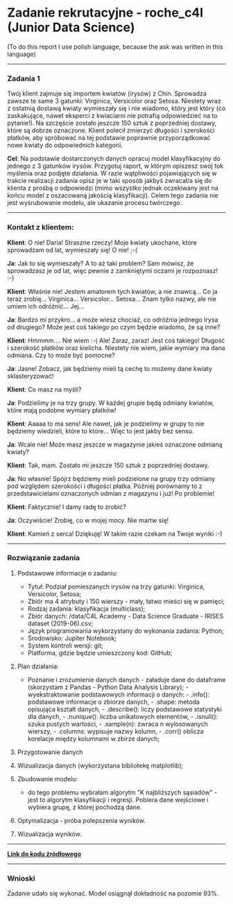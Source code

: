 # Zadanie rekrutacyjne - roche_c4l (Junior Data Science)
(To do this report I use polish language, because the ask was written in this language)

---

### Zadania 1

Twój klient zajmuje się importem kwiatów (irysów) z Chin. Sprowadza zawsze te same 3 gatunki: Virginica, Versicolor oraz Setosa. Niestety wraz z ostatnią dostawą kwiaty wymieszały się i nie wiadomo, który jest który (co zaskakujące, nawet eksperci z kwiaciarni nie potrafią odpowiedzieć na to pytanie!). Na szczęście zostało jeszcze 150 sztuk z poprzedniej dostawy, które są dobrze oznaczone. Klient polecił zmierzyć długości i szerokości płatków, aby spróbować na tej podstawie poprawnie przyporządkować nowe kwiaty do odpowiednich kategorii.

**Cel**: Na podstawie dostarczonych danych opracuj model klasyfikacyjny do jednego z 3 gatunków irysów. Przygotuj raport, w którym opiszesz swój tok myślenia oraz podjęte działania. W razie wątpliwości pojawiających się w trakcie realizacji zadania opisz je w taki sposób jakbyś zwracał/a się do klienta z prośbą o odpowiedzi (mimo wszystko jednak oczekiwany jest na końcu model z oszacowaną jakością klasyfikacji). Celem tego zadania nie jest wyśrubowanie modelu, ale ukazanie procesu twórczego.

---

### Kontakt z klientem:

**Klient**: O nie! Daria! Straszne rzeczy! Moje kwiaty ukochane, które sprowadzam od lat, wymieszały się! O nie! ;-(

**Ja**: Jak to się wymieszały? A to aż taki problem? Sam mówisz, że sprowadzasz je od lat, więc pewnie z zamkniętymi oczami je rozpoznasz! :-) 

**Klient**: Właśnie nie! Jestem amatorem tych kwiatów, a nie znawcą... Co ja teraz zrobię... Virginica... Versicolor... Setosa... Znam tylko nazwy, ale nie umiem ich odróżnić... Jej...

**Ja**: Bardzo mi przykro... a może wiesz chociaż, co odróżnia jednego Irysa od drugiego? Może jest coś takiego po czym będzie wiadomo, że są inne?

**Klient**: Hmmmm.... Nie wiem :-( Ale! Zaraz, zaraz! Jest coś takiego! Długość i szerokość płatków oraz kielicha. Niestety nie wiem, jakie wymiary ma dana odmiana. Czy to może być pomocne?

**Ja**: Jasne! Zobacz, jak będziemy mieli tą cechę to możemy dane kwiaty sklasteryzować!

**Klient**: Co masz na myśli?

**Ja**: Podzielimy je na trzy grupy. W każdej grupie będą odmiany kwiatów, które mają podobne wymiary płatków!

**Klient**: Aaaaa to ma sens! Ale nawet, jak je podzielimy w grupy to nie będziemy wiedzieli, które to które... Więc to jest jakby bez sensu.

**Ja**: Wcale nie! Może masz jeszcze w magazynie jakieś oznaczone odmianą kwiaty?

**Klient**: Tak, mam. Zostało mi jeszcze 150 sztuk z poprzedniej dostawy.

**Ja**: No własnie! Spójrz będziemy mieli podzielone na grupy trzy odmiany pod względem szerokości i długości płatka. Później porównamy to z przedstawicielami oznaczonych odmian z magazynu i już! Po problemie!

**Klient**: Faktycznie! I damy radę to zrobić?

**Ja**: Oczywiście! Zrobię, co w mojej mocy. Nie martw się!

**Klient**: Kamień z serca! Dziękuję! W takim razie czekam na Twoje wyniki :-) 

---

### Rozwiązanie zadania

1. Podstawowe informacje o zadaniu:
    * Tytuł: Podział pomieszanych irysów na trzy gatunki: Virginica, Versicolor, Setosa;
    * Zbiór ma 4 atrybuty i 150 wierszy - mały, łatwo mieści się w pamięci;
    * Rodzaj zadania: klasyfikacja (multiclass);
    * Zbiór danych: /data/C4L Academy - Data Science Graduate - IRISES dataset (2019-06).csv;
    * Język programowania wykorzystany do wykonania zadania: Python; 
    * Środowisko: Jupiter Notebook;
    * System kontroli wersji: git;
    * Platforma, gdzie będzie umieszczony kod: GitHub;
    

2. Plan działania:
    * Poznanie i zrozumienie danych danych 
            - załaduje dane do dataframe (skorzystam z Pandas - Python Data Analysis Library);
            - wyekstraktowanie podstawowych informacji o danych: 
                - .info(): podstawowe informacje o zbiorze danych,
                - .shape: metoda opisująca kształt danych,
                - .describe(): liczy podstawowe statystyki dla danych,
                - .nunique(): liczba unikatowych elementów,
                - .isnull(): szuka pustych wartości,
                - .sample(n): zwraca n wylosowanych wierszy,
                - .columns: wypisuje nazwy kolumn,
                - .corr() oblicza korelacje między kolumnami w zbirze danych;
               
               
3. Przygotowanie danych                
4. Wizualizacja danych (wykorzystana bibliotekę matplotlib);
5. Zbudowanie modelu: 
      * do tego problemu wybrałam algorytm "K najbliższych sąsiadów" - jest to algorytm klasyfikacji i regresji. Pobiera dane wejściowe i wybiera grupę, z której pochodzą dane.
      
      
6. Optymalizacja - próba polepszenia wyników.
7. Wizualizacja wyników.
___

[**Link do kodu źródłowego**]() 

___

### Wnioski

Zadanie udało się wykonać. Model osiągnął dokładność na pozomie 93%.